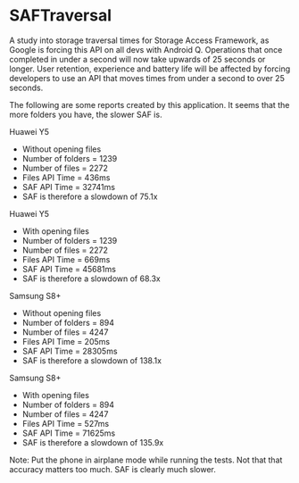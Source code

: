 # SAFTraversal

A study into storage traversal times for Storage Access Framework, as Google is forcing this API on all devs with Android Q. Operations that once completed in under a second will now take upwards of 25 seconds or longer. User retention, experience and battery life will be affected by forcing developers to use an API that moves times from under a second to over 25 seconds.

The following are some reports created by this application. It seems that the more folders you have, the slower SAF is.

Huawei Y5
* Without opening files
* Number of folders = 1239
* Number of files = 2272
* Files API Time = 436ms
* SAF API Time = 32741ms
* SAF is therefore a slowdown of 75.1x

Huawei Y5
* With opening files
* Number of folders = 1239
* Number of files = 2272
* Files API Time = 669ms
* SAF API Time = 45681ms
* SAF is therefore a slowdown of 68.3x


Samsung S8+
* Without opening files
* Number of folders = 894
* Number of files = 4247
* Files API Time = 205ms
* SAF API Time = 28305ms
* SAF is therefore a slowdown of 138.1x


Samsung S8+
* With opening files
* Number of folders = 894
* Number of files = 4247
* Files API Time = 527ms
* SAF API Time = 71625ms
* SAF is therefore a slowdown of 135.9x



Note: Put the phone in airplane mode while running the tests. Not that that accuracy matters too much. SAF is clearly much slower.
